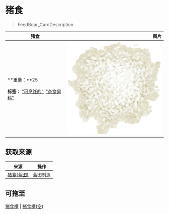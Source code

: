 # 猪食  
> FeedBoar_CardDescription  
  
  猪食  |   图片   
 ----  |  ----:   
 **重量：**25<br><br>**标签：**	[“可烹饪的”](tag_Cookable.md), [“杂食饲料”](tag_FeedOmnivorous.md)  |  <img decoding="async" src="Sprite/RiceCooked.png" href="a.md" style="max-width:300px;max-height:300px;">   
  
## 获取来源  
来源  |  操作  
----  |  ----  
[猪食(蓝图)](Bp_FeedBoar.md)  |  蓝图制造  
## 可拖至  
[猪食槽](BoarFeeder.md) | [猪食槽(空)](BoarFeederEmpty.md)  


<script>document.title="猪食 - 卡牌生存百科 Card Survival Wiki";</script>